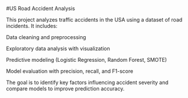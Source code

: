 #US Road Accident Analysis

This project analyzes traffic accidents in the USA using a dataset of road incidents.
It includes:

Data cleaning and preprocessing

Exploratory data analysis with visualization

Predictive modeling (Logistic Regression, Random Forest, SMOTE)

Model evaluation with precision, recall, and F1-score

The goal is to identify key factors influencing accident severity and compare models to improve prediction accuracy.
